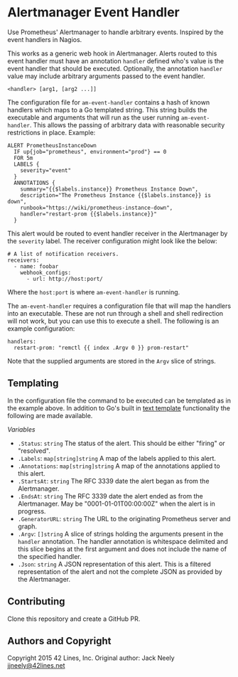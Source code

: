 Alertmanager Event Handler
==========================

Use Prometheus' Alertmanager to handle arbitrary events.  Inspired by the
event handlers in Nagios.

This works as a generic web hook in Alertmanager.  Alerts routed to this
event handler must have an annotation `handler` defined who's value is
the event handler that should be executed.  Optionally, the annotation
`handler` value may include arbitrary arguments passed to the event handler.

    <handler> [arg1, [arg2 ...]]

The configuration file for `am-event-handler` contains a hash of known
handlers which maps to a Go templated string.  This string builds the
executable and arguments that will run as the user running `am-event-handler`.
This allows the passing of arbitrary data with reasonable security restrictions
in place.  Example:

    ALERT PrometheusInstanceDown
      IF up{job="prometheus", environment="prod"} == 0
      FOR 5m
      LABELS {
        severity="event"
      }
      ANNOTATIONS {
        summary="{{$labels.instance}} Prometheus Instance Down",
        description="The Prometheus Instance {{$labels.instance}} is down",
        runbook="https://wiki/prometheus-instance-down",
        handler="restart-prom {{$labels.instance}}"
      }

This alert would be routed to event handler receiver in the Alertmanager
by the `severity` label.  The receiver configuration might look like the
below:

    # A list of notification receivers.
    receivers:
      - name: foobar
        webhook_configs:
          - url: http://host:port/

Where the `host:port` is where `am-event-handler` is running.

The `am-event-handler` requires a configuration file that will map the
handlers into an executable.  These are not run through a shell and shell
redirection will not work, but you can use this to execute a shell.  The
following is an example configuration:

    handlers:
      restart-prom: "remctl {{ index .Argv 0 }} prom-restart"

Note that the supplied arguments are stored in the `Argv` slice of strings.

Templating
----------

In the configuration file the command to be executed can be templated as
in the example above.  In addition to Go's built in [text template][1]
functionality the following are made available.

*Variables*

* `.Status`: `string` The status of the alert.  This should be either "firing"
  or "resolved".
* `.Labels`: `map[string]string`  A map of the labels applied to this alert.
* `.Annotations`: `map[string]string`  A map of the annotations applied to
  this alert.
* `.StartsAt`: `string` The RFC 3339 date the alert began as from the
  Alertmanager.
* `.EndsAt`: `string` The RFC 3339 date the alert ended as from the
  Alertmanager.  May be "0001-01-01T00:00:00Z" when the alert is in progress.
* `.GeneratorURL`: `string` The URL to the originating Prometheus server and
  graph.
* `.Argv`: `[]string` A slice of strings holding the arguments present in
  the `handler` annotation.  The handler annotation is whitespace delimited
  and this slice begins at the first argument and does not include the name
  of the specified handler.
* `.Json`: `string` A JSON representation of this alert.  This is a filtered
  representation of the alert and not the complete JSON as provided by the
  Alertmanager.

Contributing
------------

Clone this repository and create a GitHub PR.

Authors and Copyright
---------------------

Copyright 2015 42 Lines, Inc.  Original author: Jack Neely <jjneely@42lines.net>

[1]: https://golang.org/pkg/text/template/
